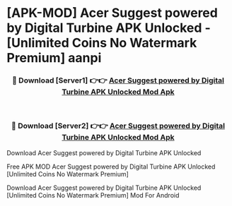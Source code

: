 # [APK-MOD] Acer Suggest powered by Digital Turbine APK Unlocked - [Unlimited Coins No Watermark Premium] aanpi



<div align="center">
<h3>🔴 Download [Server1] 👉👉 <a href="https://momento.my/?title=Acer_Suggest_powered_by_Digital_Turbine_APK_Unlocked">Acer Suggest powered by Digital Turbine APK Unlocked Mod Apk</a></h3><br>

<h3>🔴 Download [Server2] 👉👉 <a href="https://momento.my/?title=Acer_Suggest_powered_by_Digital_Turbine_APK_Unlocked">Acer Suggest powered by Digital Turbine APK Unlocked Mod Apk</a></h3>
</div>



Download Acer Suggest powered by Digital Turbine APK Unlocked 

Free APK MOD Acer Suggest powered by Digital Turbine APK Unlocked [Unlimited Coins No Watermark Premium]

Download Acer Suggest powered by Digital Turbine APK Unlocked [Unlimited Coins No Watermark Premium] Mod For Android
